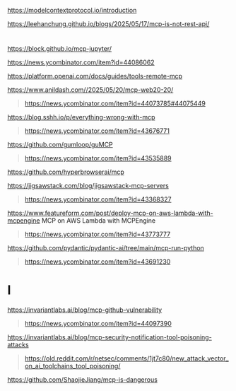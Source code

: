 https://modelcontextprotocol.io/introduction

https://leehanchung.github.io/blogs/2025/05/17/mcp-is-not-rest-api/

#
https://block.github.io/mcp-jupyter/

https://news.ycombinator.com/item?id=44086062

https://platform.openai.com/docs/guides/tools-remote-mcp

https://www.anildash.com//2025/05/20/mcp-web20-20/
> https://news.ycombinator.com/item?id=44073785#44075449

https://blog.sshh.io/p/everything-wrong-with-mcp
> https://news.ycombinator.com/item?id=43676771

https://github.com/gumloop/guMCP
> https://news.ycombinator.com/item?id=43535889

https://github.com/hyperbrowserai/mcp

https://jigsawstack.com/blog/jigsawstack-mcp-servers
> https://news.ycombinator.com/item?id=43368327

https://www.featureform.com/post/deploy-mcp-on-aws-lambda-with-mcpengine MCP on AWS Lambda with MCPEngine
> https://news.ycombinator.com/item?id=43773777

https://github.com/pydantic/pydantic-ai/tree/main/mcp-run-python
> https://news.ycombinator.com/item?id=43691230

# I
https://invariantlabs.ai/blog/mcp-github-vulnerability
> https://news.ycombinator.com/item?id=44097390

https://invariantlabs.ai/blog/mcp-security-notification-tool-poisoning-attacks
> https://old.reddit.com/r/netsec/comments/1jt7c80/new_attack_vector_on_ai_toolchains_tool_poisoning/

https://github.com/ShaojieJiang/mcp-is-dangerous